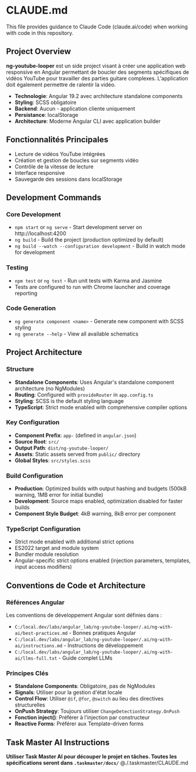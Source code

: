# CLAUDE.md

This file provides guidance to Claude Code (claude.ai/code) when working with code in this repository.

## Project Overview

**ng-youtube-looper** est un side project visant à créer une application web responsive en Angular permettant de boucler des segments spécifiques de vidéos YouTube pour travailler des parties guitare complexes. L'application doit également permettre de ralentir la vidéo.

- **Technologie**: Angular 19.2 avec architecture standalone components
- **Styling**: SCSS obligatoire
- **Backend**: Aucun - application cliente uniquement
- **Persistance**: localStorage
- **Architecture**: Moderne Angular CLI avec application builder

## Fonctionnalités Principales

- Lecture de vidéos YouTube intégrées
- Création et gestion de boucles sur segments vidéo
- Contrôle de la vitesse de lecture
- Interface responsive
- Sauvegarde des sessions dans localStorage

## Development Commands

### Core Development
- `npm start` or `ng serve` - Start development server on http://localhost:4200
- `ng build` - Build the project (production optimized by default)
- `ng build --watch --configuration development` - Build in watch mode for development

### Testing
- `npm test` or `ng test` - Run unit tests with Karma and Jasmine
- Tests are configured to run with Chrome launcher and coverage reporting

### Code Generation
- `ng generate component <name>` - Generate new component with SCSS styling
- `ng generate --help` - View all available schematics

## Project Architecture

### Structure
- **Standalone Components**: Uses Angular's standalone component architecture (no NgModules)
- **Routing**: Configured with `provideRouter` in `app.config.ts`
- **Styling**: SCSS is the default styling language
- **TypeScript**: Strict mode enabled with comprehensive compiler options

### Key Configuration
- **Component Prefix**: `app-` (defined in `angular.json`)
- **Source Root**: `src/`
- **Output Path**: `dist/ng-youtube-looper/`
- **Assets**: Static assets served from `public/` directory
- **Global Styles**: `src/styles.scss`

### Build Configuration
- **Production**: Optimized builds with output hashing and budgets (500kB warning, 1MB error for initial bundle)
- **Development**: Source maps enabled, optimization disabled for faster builds
- **Component Style Budget**: 4kB warning, 8kB error per component

### TypeScript Configuration
- Strict mode enabled with additional strict options
- ES2022 target and module system
- Bundler module resolution
- Angular-specific strict options enabled (injection parameters, templates, input access modifiers)

## Conventions de Code et Architecture

### Références Angular
Les conventions de développement Angular sont définies dans :
- `C:/local.dev/labs/angular_lab/ng-youtube-looper/.ai/ng-with-ai/best-practices.md` - Bonnes pratiques Angular
- `C:/local.dev/labs/angular_lab/ng-youtube-looper/.ai/ng-with-ai/instructions.md` - Instructions de développement
- `C:/local.dev/labs/angular_lab/ng-youtube-looper/.ai/ng-with-ai/llms-full.txt` - Guide complet LLMs

### Principes Clés
- **Standalone Components**: Obligatoire, pas de NgModules
- **Signals**: Utiliser pour la gestion d'état locale
- **Control Flow**: Utiliser `@if`, `@for`, `@switch` au lieu des directives structurelles
- **OnPush Strategy**: Toujours utiliser `ChangeDetectionStrategy.OnPush`
- **Fonction inject()**: Préférer à l'injection par constructeur
- **Reactive Forms**: Préférer aux Template-driven forms

## Task Master AI Instructions
**Utiliser Task Master AI pour découper le projet en tâches. Toutes les spécifications seront dans `.taskmaster/docs/`**
@./.taskmaster/CLAUDE.md
